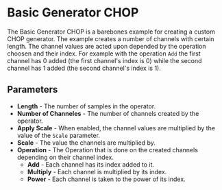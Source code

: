 # Basic Generator CHOP

The Basic Generator CHOP is a barebones example for creating a custom CHOP generator. The example creates a number of channels with certain length. 
The channel values are acted upon depended by the operation choosen and their index. For example with the operation `Add` the first channel has 0 added (the first channel's index is 0) while the second channel has 1 added (the second channel's index is 1).

## Parameters
* **Length** - The number of samples in the operator.
* **Number of Channeles** - The number of channels created by the operator.
* **Apply Scale** - When enabled, the channel values are multiplied by the value of the `Scale` parameter.
* **Scale** - The value the channels are multiplied by.
* **Operation** - The Operation that is done on the created channels depending on their channel index.
  * **Add** - Each channel has its index added to it. 
  * **Multiply** - Each channel is multiplied by its index.
  * **Power** - Each channel is taken to the power of its index.
